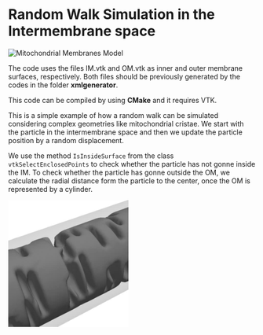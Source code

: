 # Random Walk Simulation in the Intermembrane space

![Mitochondrial Membranes Model](doc/rw.jpeg)

The code uses the files IM.vtk and OM.vtk as inner and outer membrane surfaces, respectively. Both files should be previously generated by the codes in the folder **xmlgenerator**.

This code can be compiled by using **CMake** and it requires VTK.

This is a simple example of how a random walk can be simulated considering complex geometries like mitochondrial cristae. We start with the particle in the intermembrane space and then we update the particle position by a random displacement.

We use the method `IsInsideSurface` from the class `vtkSelectEnclosedPoints` to check whether the particle has not gonne inside the IM. To check whether the particle has gonne outside the OM, we calculate the radial distance form the particle to the center, once the OM is represented by a cylinder.

![Mitochondrial Membranes Model](doc/rw.gif)
